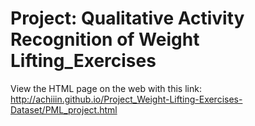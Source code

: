 # Project: Qualitative Activity Recognition of Weight Lifting_Exercises

View the HTML page on the web with this link: http://achiiin.github.io/Project_Weight-Lifting-Exercises-Dataset/PML_project.html
